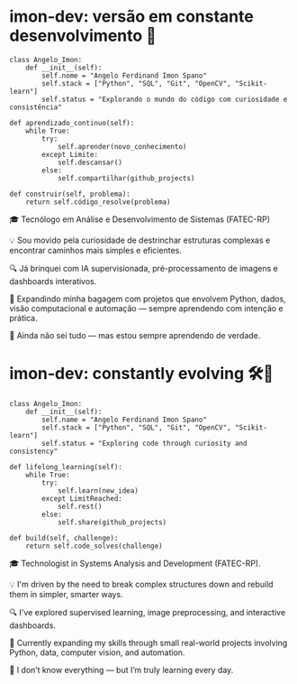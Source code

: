 # imon-dev: versão em constante desenvolvimento 🚀

    class Angelo_Imon:
        def __init__(self):
            self.nome = "Angelo Ferdinand Imon Spano"
            self.stack = ["Python", "SQL", "Git", "OpenCV", "Scikit-learn"]
            self.status = "Explorando o mundo do código com curiosidade e consistência"
    
    def aprendizado_continuo(self):
        while True:
            try:
                self.aprender(novo_conhecimento)
            except Limite:  
                self.descansar()
            else:
                self.compartilhar(github_projects)

    def construir(self, problema):
        return self.código_resolve(problema)

        
🎓 Tecnólogo em Análise e Desenvolvimento de Sistemas (FATEC-RP)

💡 Sou movido pela curiosidade de destrinchar estruturas complexas e encontrar caminhos mais simples e eficientes.

🔍 Já brinquei com IA supervisionada, pré-processamento de imagens e dashboards interativos.

🌱 Expandindo minha bagagem com projetos que envolvem Python, dados, visão computacional e automação — sempre aprendendo com intenção e prática.

💬 Ainda não sei tudo — mas estou sempre aprendendo de verdade.

# imon-dev: constantly evolving 🛠️🚀

    class Angelo_Imon:
        def __init__(self):
            self.name = "Angelo Ferdinand Imon Spano"
            self.stack = ["Python", "SQL", "Git", "OpenCV", "Scikit-learn"]
            self.status = "Exploring code through curiosity and consistency"
    
    def lifelong_learning(self):
        while True:
            try:
                self.learn(new_idea)
            except LimitReached:  
                self.rest()
            else:
                self.share(github_projects)

    def build(self, challenge):
        return self.code_solves(challenge)


🎓 Technologist in Systems Analysis and Development (FATEC-RP).

💡 I'm driven by the need to break complex structures down and rebuild them in simpler, smarter ways.

🔍 I've explored supervised learning, image preprocessing, and interactive dashboards.

🌱 Currently expanding my skills through small real-world projects involving Python, data, computer vision, and automation.

💬 I don’t know everything — but I’m truly learning every day.
